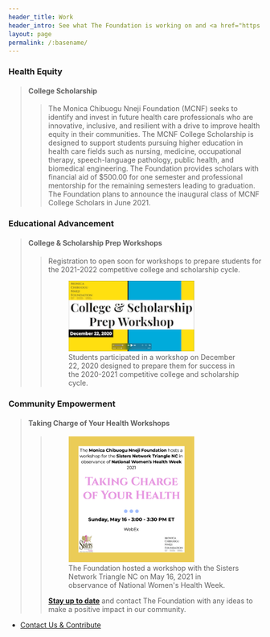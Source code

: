 ```yaml
---
header_title: Work
header_intro: See what The Foundation is working on and <a href="https://www.linkedin.com/company/monica-chibuogu-nneji-foundation">connect with us</a> on our activities and opportunties.
layout: page
permalink: /:basename/
---
```

### Health Equity
> #### College Scholarship
>> The Monica Chibuogu Nneji Foundation (MCNF) seeks to identify and invest in future health care professionals who are innovative, inclusive, and resilient with a drive to improve health equity in their communities. The MCNF College Scholarship is designed to support students pursuing higher education in health care fields such as nursing, medicine, occupational therapy, speech-language pathology, public health, and biomedical engineering. The Foundation provides scholars with financial aid of $500.00 for one semester and professional mentorship for the remaining semesters leading to graduation. The Foundation plans to announce the inaugural class of MCNF College Scholars in June 2021.

### Educational Advancement
> #### College & Scholarship Prep Workshops
>> Registration to open soon for workshops to prepare students for the 2021-2022 competitive college and scholarship cycle.
>> 
>> <figure><img src="https://raw.githubusercontent.com/nnejifoundation/nnejifoundation.github.io/gh-pages/assets/images/College_Scholarship_Workshop_20201222.png" border="0" width="250" alt="Paypal.me/Nneji"alt="Screenshot of Workshop"><figcaption>Students participated in a workshop on December 22, 2020 designed to prepare them for success in the 2020-2021 competitive college and scholarship cycle.</figcaption></figure>

### Community Empowerment
> #### Taking Charge of Your Health Workshops
>> <figure><img src="https://raw.githubusercontent.com/nnejifoundation/nnejifoundation.github.io/gh-pages/assets/images/2021%20MCNF-SNTNC%20Health%20Equity%20Community%20Empowerment%20Workshop%20Flyer_2in.png" border="0" height="250" width="250" alt="2021 Sisters Network Women's Health Workshop Flyer"><figcaption>The Foundation hosted a workshop with the Sisters Network Triangle NC on May 16, 2021 in observance of National Women's Health Week.</figcaption></figure>
>> 
>> **[Stay up to date](https://www.linkedin.com/company/monica-chibuogu-nneji-foundation)** and contact The Foundation with any ideas to make a positive impact in our community.

<ul class="actions">
  <li><a href="{{ site.baseurl }}/donate/" class="button">Contact Us & Contribute</a></li>
</ul>
